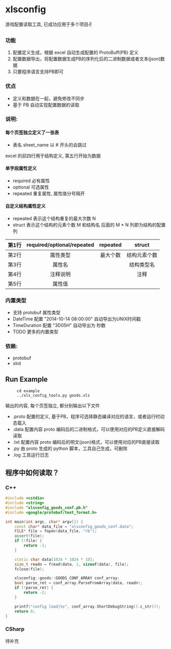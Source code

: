 # xlsconfig
游戏配置读取工具, 已成功应用于多个项目:v:

### 功能
1. 配置定义生成，根据 excel 自动生成配置的 ProtoBuff(PB) 定义
2. 配置数据导出，将配置数据生成PB的序列化后的二进制数据或者文本(json)数据
3. 只要程序语言支持PB即可

### 优点
* 定义和数据在一起，避免修改不同步
* 基于 PB 自动实现配置数据的读取

### 说明:
#### 每个页签独立定义了一张表
* 表名 sheet_name 以 # 开头的会跳过

excel 的前四行用于结构定义, 第五行开始为数据
#### 单字段属性定义
* required 必有属性
* optional 可选属性
* repeated 重复属性, 属性值分号隔开

#### 自定义结构属性定义
* repeated 表示这个结构重复的最大次数 N 
* struct 表示这个结构的元素个数 M 和结构名
后面的 M * N 列即为结构的配置列

|第1行  | required/optional/repeated | repeated  | struct               |
|:-----:|:--------------------------:|:---------:|:--------------------:|
|第2行  | 属性类型                   |  最大个数 | 结构元素个数         |
|第3行  | 属性名                     |           | 结构类型名           |
|第4行  | 注释说明                   |           | 注释                 |
|第5行  | 属性值                     |           |                      |


### 内置类型
* 支持 protobuf 属性类型
* DateTime  配置 "2014-10-14 08:00:00" 自动导出为UNIX时间戳
* TimeDuration 配置 "3D05H" 自动导出为 秒数
* TODO 更多的内置类型

### 依赖:
* protobuf
* xlrd

## Run Example
```
     cd example
     ../xls_config_tools.py goods.xls
```
输出的内容, 每个页签独立, 都分别输出以下文件
* .proto 配置的定义, 基于PB，程序可选择静态编译对应的语言，或者运行时动态载入
* .data 配置内容 proto 编码后的二进制格式，可以使用对应的PB定义直接解码读取
* .txt 配置内容 proto 编码后的明文(json)格式，可以使用对应的PB直接读取
* .py 由 proto 生成的 python 脚本，工具自己生成，可删除
* .log 工具运行日志

## 程序中如何读取？
### C++
```c++
#include <cstdio>
#include <string>
#include "xlsconfig_goods_conf.pb.h"
#include <google/protobuf/text_format.h>

int main(int argc, char* argv[]) {
	const char* data_file = "xlsconfig_goods_conf.data";
	FILE* file = fopen(data_file, "rb");
	assert(file);
	if (!file) {
		return -1;
	}

	static char data[1024 * 1024 * 10];
	size_t readn = fread(data, 1, sizeof(data), file);
	fclose(file);

	xlsconfig::goods::GOODS_CONF_ARRAY conf_array;
	bool parse_ret = conf_array.ParseFromArray(data, readn);
	if (!parse_ret) {
		return -2;
	}

	printf("config load|%s", conf_array.ShortDebugString().c_str());
	return 0;
}
```
### CSharp
待补充

